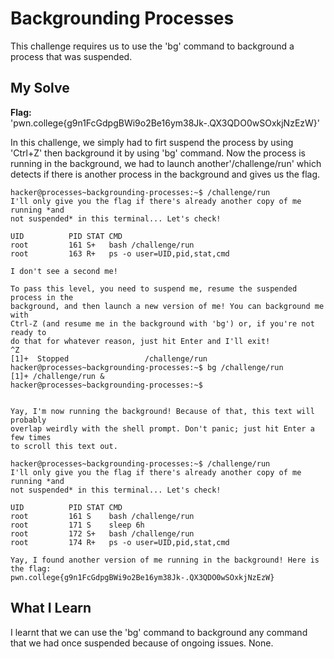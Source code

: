 # Backgrounding Processes
This challenge requires us to use the 'bg' command to background a process that was suspended.
## My Solve
**Flag:** 'pwn.college{g9n1FcGdpgBWi9o2Be16ym38Jk-.QX3QDO0wSOxkjNzEzW}'

In this challenge, we simply had to firt suspend the process by using 'Ctrl+Z' then background it by using 'bg' command. Now 
the process is running in the background, we had to launch another'/challenge/run' which detects if there is another process
in the background and gives us the flag.
```
hacker@processes~backgrounding-processes:~$ /challenge/run
I'll only give you the flag if there's already another copy of me running *and
not suspended* in this terminal... Let's check!

UID          PID STAT CMD
root         161 S+   bash /challenge/run
root         163 R+   ps -o user=UID,pid,stat,cmd

I don't see a second me!

To pass this level, you need to suspend me, resume the suspended process in the
background, and then launch a new version of me! You can background me with
Ctrl-Z (and resume me in the background with 'bg') or, if you're not ready to
do that for whatever reason, just hit Enter and I'll exit!
^Z
[1]+  Stopped                 /challenge/run
hacker@processes~backgrounding-processes:~$ bg /challenge/run
[1]+ /challenge/run &
hacker@processes~backgrounding-processes:~$


Yay, I'm now running the background! Because of that, this text will probably
overlap weirdly with the shell prompt. Don't panic; just hit Enter a few times
to scroll this text out.

hacker@processes~backgrounding-processes:~$ /challenge/run
I'll only give you the flag if there's already another copy of me running *and
not suspended* in this terminal... Let's check!

UID          PID STAT CMD
root         161 S    bash /challenge/run
root         171 S    sleep 6h
root         172 S+   bash /challenge/run
root         174 R+   ps -o user=UID,pid,stat,cmd

Yay, I found another version of me running in the background! Here is the flag:
pwn.college{g9n1FcGdpgBWi9o2Be16ym38Jk-.QX3QDO0wSOxkjNzEzW}
```

## What I Learn
I learnt that we can use the 'bg' command to background any command that we had once suspended because of ongoing issues.
None.
